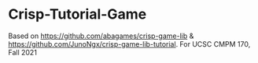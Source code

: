 # Crisp-Tutorial-Game
Based on https://github.com/abagames/crisp-game-lib &amp; https://github.com/JunoNgx/crisp-game-lib-tutorial.
For UCSC CMPM 170, Fall 2021
